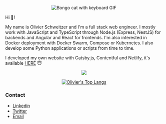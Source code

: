 <p align="center">
  <img src="https://media.tenor.com/images/ceaf20d4d85f71bb1419f0a7a63ad8c8/tenor.gif" alt="Bongo cat with keyboard GIF" />
</p>



Hi 👋! 

My name is Olivier Schweitzer and I'm a full stack web engineer.
I mostly work with JavaScript and TypeScript through Node.js (Express, NestJS) for backends and Angular and React for frontends.
I'm also interested in Docker deployment with Docker Swarm, Compose or Kubernetes.
I also develop some Python applications or scripts from time to time.

I developed my own website with Gatsby.js, Contentful and Netlify, it's available [HERE](https://www.oschweitzer.dev/) :innocent: 

<p align="center">
  <a href="https://github.com/oschweitzer/oschweitzer">
    <img src="https://github-readme-stats.vercel.app/api?username=oschweitzer&theme=tokyonight&show_icons=true&count_private=true&include_all_commits=true alt="Olivier's GitHub Stats" />
  </a>
</p>

<p align="center">
  <a href="https://github.com/oschweitzer/oschweitzer">
    <img src="https://github-readme-stats.vercel.app/api/top-langs/?username=oschweitzer&theme=tokyonight&layout=compact&hide=java" alt="Olivier's Top Langs" />
  </a>
</p>


### Contact

- [Linkedin](www.linkedin.com/in/olivier-schweitzer)
- [Twitter](https://twitter.com/Oli_Schweitzer)
- [Email](mailto:olivier.sch68@gmail.com?subject=[GitHub])
